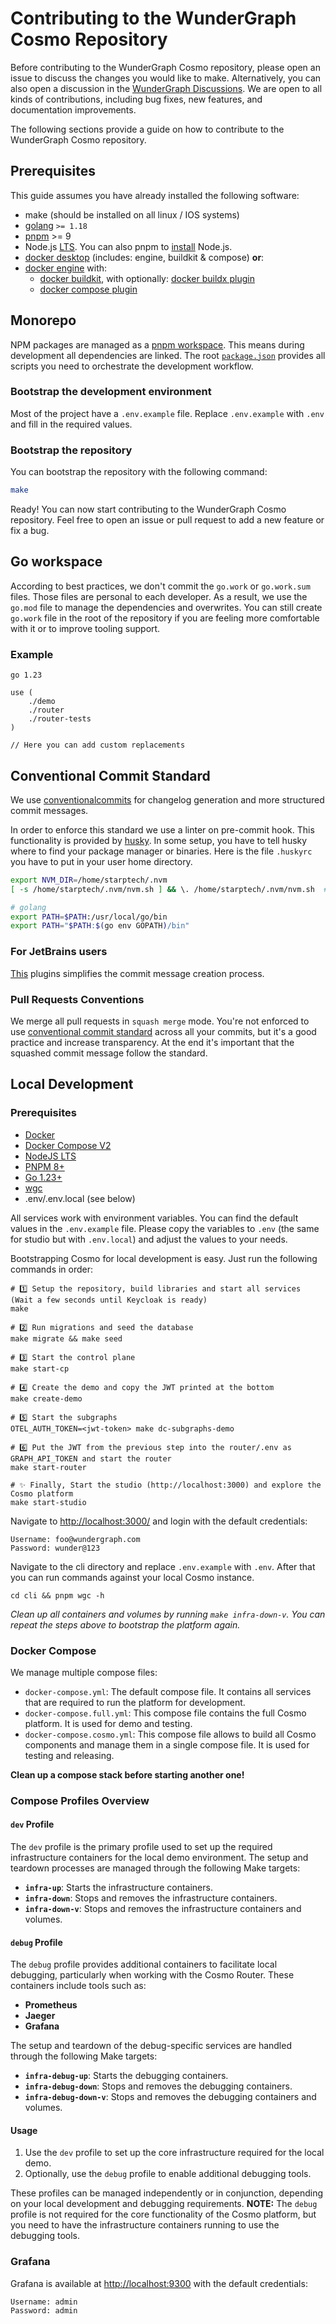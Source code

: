 # Contributing to the WunderGraph Cosmo Repository

Before contributing to the WunderGraph Cosmo repository, please open an issue to discuss the changes you would like to make. Alternatively, you can also open a discussion in the [WunderGraph Discussions](https://github.com/wundergraph/cosmo/discussions).
We are open to all kinds of contributions, including bug fixes, new features, and documentation improvements.

The following sections provide a guide on how to contribute to the WunderGraph Cosmo repository.

## Prerequisites

This guide assumes you have already installed the following software:

- make (should be installed on all linux / IOS systems)
- [golang](https://go.dev/dl/) `>= 1.18`
- [pnpm](https://pnpm.io/installation) >= 9
- Node.js [LTS](https://nodejs.org/en/about/releases/). You can also pnpm to [install](https://pnpm.io/cli/env) Node.js.
- [docker desktop](https://docs.docker.com/desktop/) (includes: engine, buildkit & compose) **or**:
- [docker engine](https://docs.docker.com/engine/) with:
  - [docker buildkit](https://docs.docker.com/build/buildkit/), with optionally: [docker buildx plugin](https://docs.docker.com/build/install-buildx/)
  - [docker compose plugin](https://docs.docker.com/compose/install/#scenario-two-install-the-compose-plugin)

## Monorepo

NPM packages are managed as a [pnpm workspace](https://pnpm.io/workspaces). This means during development all dependencies are linked.
The root [`package.json`](package.json) provides all scripts you need to orchestrate the development workflow.

### Bootstrap the development environment

Most of the project have a `.env.example` file. Replace `.env.example` with `.env` and fill in the required values.

### Bootstrap the repository

You can bootstrap the repository with the following command:

```bash
make
```

Ready! You can now start contributing to the WunderGraph Cosmo repository. Feel free to open an issue or pull request to add a new feature or fix a bug.

## Go workspace

According to best practices, we don't commit the `go.work` or `go.work.sum` files. Those files are personal to each developer. As a result, we use the `go.mod` file to manage the dependencies and overwrites. You can still create `go.work` file in the root of the repository if you are feeling more comfortable with it or to improve tooling support.

### Example

```
go 1.23

use (
	./demo
	./router
	./router-tests
)

// Here you can add custom replacements
```

## Conventional Commit Standard

We use [conventionalcommits](https://www.conventionalcommits.org/en/v1.0.0-beta.2/#why-use-conventional-commits) for changelog generation and more structured commit messages.

In order to enforce this standard we use a linter on pre-commit hook. This functionality is provided by [husky](https://typicode.github.io/husky/#/).
In some setup, you have to tell husky where to find your package manager or binaries. Here is the file `.huskyrc` you have to put in your user home directory.

```bash
export NVM_DIR=/home/starptech/.nvm
[ -s /home/starptech/.nvm/nvm.sh ] && \. /home/starptech/.nvm/nvm.sh  # This loads nvm

# golang
export PATH=$PATH:/usr/local/go/bin
export PATH="$PATH:$(go env GOPATH)/bin"
```

### For JetBrains users

[This](https://plugins.jetbrains.com/plugin/13389-conventional-commit) plugins simplifies the commit message creation process.

### Pull Requests Conventions

We merge all pull requests in `squash merge` mode. You're not enforced to use [conventional commit standard](https://www.conventionalcommits.org/en/v1.0.0-beta.2/#why-use-conventional-commits) across all your commits, but it's a good practice and increase transparency. At the end it's important that the squashed commit message follow the standard.

## Local Development

### Prerequisites

- [Docker](https://docs.docker.com/get-docker/)
- [Docker Compose V2](https://docs.docker.com/compose/install/)
- [NodeJS LTS](https://nodejs.org/en/download/)
- [PNPM 8+](https://pnpm.io/installation)
- [Go 1.23+](https://golang.org/doc/install)
- [wgc](https://www.npmjs.com/package/wgc)
- .env/.env.local (see below)

All services work with environment variables. You can find the default values in the `.env.example` file.
Please copy the variables to `.env` (the same for studio but with `.env.local`) and adjust the values to your needs.

Bootstrapping Cosmo for local development is easy. Just run the following commands in order:

```shell
# 1️⃣ Setup the repository, build libraries and start all services (Wait a few seconds until Keycloak is ready)
make

# 2️⃣ Run migrations and seed the database
make migrate && make seed

# 3️⃣ Start the control plane
make start-cp

# 4️⃣ Create the demo and copy the JWT printed at the bottom
make create-demo

# 5️⃣ Start the subgraphs
OTEL_AUTH_TOKEN=<jwt-token> make dc-subgraphs-demo

# 6️⃣ Put the JWT from the previous step into the router/.env as GRAPH_API_TOKEN and start the router
make start-router

# ✨ Finally, Start the studio (http://localhost:3000) and explore the Cosmo platform
make start-studio
```

Navigate to [http://localhost:3000/](http://localhost:3000/) and login with the default credentials:

```
Username: foo@wundergraph.com
Password: wunder@123
```

Navigate to the cli directory and replace `.env.example` with `.env`. After that you can run commands against your local Cosmo instance.

```shell
cd cli && pnpm wgc -h
```

_Clean up all containers and volumes by running `make infra-down-v`. You can repeat the steps above to bootstrap the platform again._

### Docker Compose

We manage multiple compose files:

- `docker-compose.yml`: The default compose file. It contains all services that are required to run the platform for development.
- `docker-compose.full.yml`: This compose file contains the full Cosmo platform. It is used for demo and testing.
- `docker-compose.cosmo.yml`: This compose file allows to build all Cosmo components and manage them in a single compose file. It is used for testing and releasing.

**Clean up a compose stack before starting another one!**

### Compose Profiles Overview

#### `dev` Profile

The `dev` profile is the primary profile used to set up the required infrastructure containers for the local demo environment. The setup and teardown processes are managed through the following Make targets:

- **`infra-up`**: Starts the infrastructure containers.
- **`infra-down`**: Stops and removes the infrastructure containers.
- **`infra-down-v`**: Stops and removes the infrastructure containers and volumes.

#### `debug` Profile

The `debug` profile provides additional containers to facilitate local debugging, particularly when working with the Cosmo Router. These containers include tools such as:

- **Prometheus**
- **Jaeger**
- **Grafana**

The setup and teardown of the debug-specific services are handled through the following Make targets:

- **`infra-debug-up`**: Starts the debugging containers.
- **`infra-debug-down`**: Stops and removes the debugging containers.
- **`infra-debug-down-v`**: Stops and removes the debugging containers and volumes.

#### Usage

1. Use the `dev` profile to set up the core infrastructure required for the local demo.
2. Optionally, use the `debug` profile to enable additional debugging tools.

These profiles can be managed independently or in conjunction, depending on your local development and debugging requirements.
**NOTE:** The `debug` profile is not required for the core functionality of the Cosmo platform, but you need to have the infrastructure containers running to use the debugging tools.

### Grafana

Grafana is available at [http://localhost:9300](http://localhost:9300) with the default credentials:

```
Username: admin
Password: admin
```
